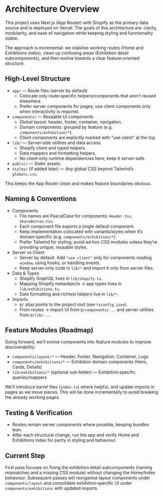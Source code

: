 # Architecture Overview

This project uses Next.js (App Router) with Shopify as the primary data source and is deployed on Vercel. The goals of this architecture are: clarity, modularity, and ease of navigation while keeping styling and functionality stable.

The approach is incremental: we stabilise working routes (Home and Exhibitions index), clean up confusing areas (Exhibition detail subcomponents), and then evolve towards a clear feature‑oriented structure.

## High‑Level Structure

- `app/` — Route files (server by default)
  - Colocate only route‑specific helpers/components that aren’t reused elsewhere.
  - Prefer server components for pages; use client components only when interactivity is required.
- `components/` — Reusable UI components
  - Global layout: header, footer, container, navigation.
  - Domain components: grouped by feature (e.g. `components/exhibition/*`).
  - Client components are explicitly marked with "use client" at the top.
- `lib/` — Server‑side utilities and data access
  - Shopify client and typed helpers.
  - Data mappers and formatting helpers.
  - No client‑only runtime dependencies here; keep it server‑safe.
- `public/` — Static assets.
- `styles/` (if added later) — Any global CSS beyond Tailwind’s `globals.css`.

This keeps the App Router clean and makes feature boundaries obvious.

## Naming & Conventions

- Components
  - File names are PascalCase for components: `Header.tsx`, `ShareButton.tsx`.
  - Each component file exports a single default component.
  - Keep implementation colocated with variants/styles when it’s domain‑specific (e.g. `components/exhibition/*`).
  - Prefer Tailwind for styling; avoid ad‑hoc CSS modules unless they’re providing unique, reusable styles.
- Server vs Client
  - Server by default. Add `"use client"` only for components reading `window`, using hooks, or handling events.
  - Keep server‑only code in `lib/*` and import it only from server files.
- Data & Types
  - Shopify GraphQL lives in `lib/shopify.ts`.
  - Mapping Shopify metaobjects → app types lives in `lib/exhibitions.ts`.
  - Date formatting and richtext helpers live in `lib/*`.
- Imports
  - `@/` alias points to the project root (see `tsconfig.json`).
  - From routes → import UI from `@/components/...` and server utilities from `@/lib/...`.

## Feature Modules (Roadmap)

Going forward, we’ll evolve components into feature modules to improve discoverability:

- `components/layout/*` — Header, Footer, Navigation, Container, Logo
- `components/exhibitions/*` — Exhibition domain components (Hero, Cards, Details)
- `lib/exhibitions/*` (optional sub‑folder) — Exhibition‑specific queries/mappers

We’ll introduce barrel files (`index.ts`) where helpful, and update imports in pages as we move pieces. This will be done incrementally to avoid breaking the already working pages.

## Testing & Verification

- Routes remain server components where possible, keeping bundles lean.
- After each structural change, run the app and verify Home and Exhibitions index for parity in styling and behaviour.

## Current Step

First pass focuses on fixing the exhibition detail subcomponents (naming mismatches and a missing CSS module) without changing the Home/Index behaviour. Subsequent passes will reorganise layout components under `components/layout` and consolidate exhibition‑specific UI under `components/exhibitions` with updated imports.

